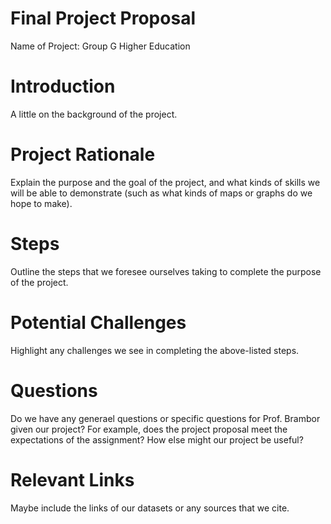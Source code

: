 # Final Project Proposal
Name of Project: Group G Higher Education

# Introduction
A little on the background of the project.

# Project Rationale
Explain the purpose and the goal of the project, and what kinds of skills we will be able to demonstrate (such as what kinds of maps or graphs do we hope to make).

# Steps
Outline the steps that we foresee ourselves taking to complete the purpose of the project.

# Potential Challenges
Highlight any challenges we see in completing the above-listed steps.

# Questions
Do we have any generael questions or specific questions for Prof. Brambor given our project?  For example, does the project proposal meet the expectations of the assignment?  How else might our project be useful?

# Relevant Links
Maybe include the links of our datasets or any sources that we cite.
